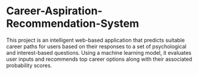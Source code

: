 # Career-Aspiration-Recommendation-System
This project is an intelligent web-based application that predicts suitable career paths for users based on their responses to a set of psychological and interest-based questions. Using a machine learning model, it evaluates user inputs and recommends top career options along with their associated probability scores.
